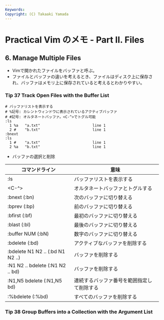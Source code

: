 ```yaml
---
Keywords: 
Copyright: (C) Takaaki Yamada
---
```


# Practical Vim のメモ - Part II. Files

## 6. Manage Multiple Files
- Vimで開かれたファイルをバッファと呼ぶ。
- ファイルとバッファの違いを考えるとき、ファイルはディスク上に保存され、バッファはメモリ上に保存されていると考えるとわかりやすい。

### Tip 37 Track Open Files with the Buffer List

```
# バッファリストを表示する
# %記号: カレントウィンドウに表示されているアクティブバッファ
# #記号: オルタネートバッファ。<C-^>でトグル可能
:ls
  1 %a   "a.txt"                        line 1  
  2 #    "b.txt"                        line 1  
:bnext
:ls
  1 #    "a.txt"                        line 1
  2 %a   "b.txt"                        line 1
```

- バッファの選択と削除

|コマンドライン|意味|
----|----
|:ls|バッファリストを表示する|
|<C-^>|オルタネートバッファとトグルする|
|:bnext (:bn)|次のバッファに切り替える|
|:bprev (:bp)|前のバッファに切り替える|
|:bfirst (:bf)|最初のバッファに切り替える|
|:blast (:bl)|最後のバッファに切り替える|
|:buffer NUM (:bN)|数字のバッファに切り替える|
|:bdelete (:bd)|アクティブなバッファを削除する|
|:bdelete N1 N2 .. (:bd N1 N2 ..)|バッファを削除する|
|:N1 N2 .. bdelete (:N1 N2 .. bd)|バッファを削除する|
|:N1,N5 bdelete (:N1,N5 bd)|連続するバッファ番号を範囲指定して削除する|
|:%bdelete (:%bd)|すべてのバッファを削除する|

### Tip 38 Group Buffers into a Collection with the Argument List
